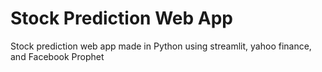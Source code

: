 # Stock Prediction Web App

Stock prediction web app made in Python using streamlit, yahoo finance, and Facebook Prophet
